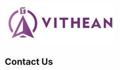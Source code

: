 <img align="center" width="350" style="margin:auto; width: 350px;" title="logo" src="assets/images/logo.png">

# Contact Us
